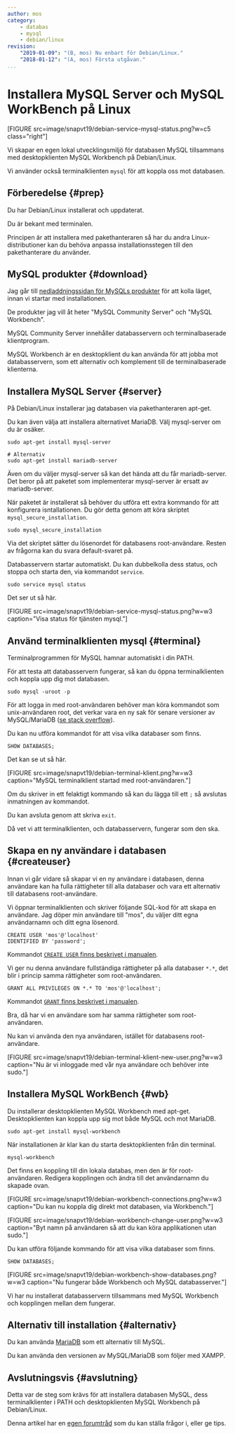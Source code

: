 ```yaml
---
author: mos
category:
    - databas
    - mysql
    - debian/linux
revision:
    "2019-01-09": "(B, mos) Nu enbart för Debian/Linux."
    "2018-01-12": "(A, mos) Första utgåvan."
...
```

Installera MySQL Server och MySQL WorkBench på Linux
==================================

[FIGURE src=image/snapvt19/debian-service-mysql-status.png?w=c5 class="right"]

Vi skapar en egen lokal utvecklingsmiljö för databasen MySQL tillsammans med desktopklienten MySQL Workbench på Debian/Linux.

Vi använder också terminalklienten `mysql` för att koppla oss mot databasen.

<!--more-->



Förberedelse {#prep}
--------------------------------------

Du har Debian/Linux installerat och uppdaterat.

Du är bekant med terminalen.

Principen är att installera med pakethanteraren så har du andra Linux-distributioner kan du behöva anpassa installationsstegen till den pakethanterare du använder.



MySQL produkter {#download}
--------------------------------------

Jag går till [nedladdningssidan för MySQLs produkter](https://dev.mysql.com/downloads/) för att kolla läget, innan vi startar med installationen.

De produkter jag vill åt heter "MySQL Community Server" och "MySQL Workbench". 

MySQL Community Server innehåller databasservern och terminalbaserade klientprogram.

MySQL Workbench är en desktopklient du kan använda för att jobba mot databasservern, som ett alternativ och komplement till de terminalbaserade klienterna.



Installera MySQL Server {#server}
--------------------------------------

På Debian/Linux installerar jag databasen via pakethanteraren apt-get.

Du kan även välja att installera alternativet MariaDB. Välj mysql-server om du är osäker.

```text
sudo apt-get install mysql-server

# Alternativ
sudo apt-get install mariadb-server
```

Även om du väljer mysql-server så kan det hända att du får mariadb-server. Det beror på att paketet som implementerar mysql-server är ersatt av mariadb-server.

När paketet är installerat så behöver du utföra ett extra kommando för att konfigurera isntallationen. Du gör detta genom att köra skriptet `mysql_secure_installation`.

```text
sudo mysql_secure_installation
```

Via det skriptet sätter du lösenordet för databasens root-användare. Resten av frågorna kan du svara default-svaret på.

Databasservern startar automatiskt. Du kan dubbelkolla dess status, och stoppa och starta den, via kommandot `service`.

```text
sudo service mysql status
```

Det ser ut så här.

[FIGURE src=image/snapvt19/debian-service-mysql-status.png?w=w3 caption="Visa status för tjänsten mysql."]



Använd terminalklienten mysql {#terminal}
--------------------------------------

Terminalprogrammen för MySQL hamnar automatiskt i din PATH.

För att testa att databasservern fungerar, så kan du öppna terminalklienten och koppla upp dig mot databasen.

```text
sudo mysql -uroot -p
```

För att logga in med root-användaren behöver man köra kommandot som unix-användaren root, det verkar vara en ny sak för senare versioner av MySQL/MariaDB ([se stack overflow](https://stackoverflow.com/a/35748657)).

Du kan nu utföra kommandot för att visa vilka databaser som finns.

```
SHOW DATABASES;
```

Det kan se ut så här.

[FIGURE src=image/snapvt19/debian-terminal-klient.png?w=w3 caption="MySQL terminalklient startad med root-användaren."]

Om du skriver in ett felaktigt kommando så kan du lägga till ett `;` så avslutas inmatningen av kommandot.

Du kan avsluta genom att skriva `exit`.

Då vet vi att terminalklienten, och databasservern, fungerar som den ska.



Skapa en ny användare i databasen {#createuser}
--------------------------------------

Innan vi går vidare så skapar vi en ny användare i databasen, denna användare kan ha fulla rättigheter till alla databaser och vara ett alternativ till databasens root-användare.

Vi öppnar terminalklienten och skriver följande SQL-kod för att skapa en användare. Jag döper min användare till "mos", du väljer ditt egna användarnamn och ditt egna lösenord.

```text
CREATE USER 'mos'@'localhost'
IDENTIFIED BY 'password';
```

Kommandot [`CREATE USER` finns beskrivet i manualen](https://dev.mysql.com/doc/refman/8.0/en/create-user.html).

Vi ger nu denna användare fullständiga rättigheter på alla databaser `*.*`, det blir i princip samma rättigheter som root-användaren.

```text
GRANT ALL PRIVILEGES ON *.* TO 'mos'@'localhost';
```

Kommandot [`GRANT` finns beskrivet i manualen](https://dev.mysql.com/doc/refman/8.0/en/grant.html).

Bra, då har vi en användare som har samma rättigheter som root-användaren.

Nu kan vi använda den nya användaren, istället för databasens root-användare.

[FIGURE src=image/snapvt19/debian-terminal-klient-new-user.png?w=w3 caption="Nu är vi inloggade med vår nya användare och behöver inte sudo."]



Installera MySQL WorkBench {#wb}
--------------------------------------

Du installerar desktopklienten MySQL Workbench med apt-get. Desktopklienten kan koppla upp sig mot både MySQL och mot MariaDB.

```text
sudo apt-get install mysql-workbench
```

När installationen är klar kan du starta desktopklienten från din terminal.

```text
mysql-workbench
```

Det finns en koppling till din lokala databas, men den är för root-användaren. Redigera kopplingen och ändra till det användarnamn du skapade ovan.

[FIGURE src=image/snapvt19/debian-workbench-connections.png?w=w3 caption="Du kan nu koppla dig direkt mot databasen, via Workbench."]

[FIGURE src=image/snapvt19/debian-workbench-change-user.png?w=w3 caption="Byt namn på användaren så att du kan köra applikationen utan sudo."]

Du kan utföra följande kommando för att visa vilka databaser som finns.

```
SHOW DATABASES;
```

[FIGURE src=image/snapvt19/debian-workbench-show-databases.png?w=w3 caption="Nu fungerar både Workbench och MySQL databasserver."]

Vi har nu installerat databasservern tillsammans med MySQL Workbench och kopplingen mellan dem fungerar.



Alternativ till installation {#alternativ}
--------------------------------------

Du kan använda [MariaDB](https://mariadb.org/download/) som ett alternativ till MySQL.

Du kan använda den versionen av MySQL/MariaDB som följer med XAMPP.



Avslutningsvis {#avslutning}
--------------------------------------

Detta var de steg som krävs för att installera databasen MySQL, dess terminalklienter i PATH och desktopklienten MySQL Workbench på Debian/Linux.

Denna artikel har en [egen forumtråd](t/8171) som du kan ställa frågor i, eller ge tips.
